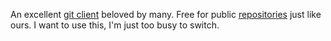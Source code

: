 An excellent [git client](git-client) beloved by many. Free for public [repositories](repository) just like ours. I want to use this, I'm just too busy to switch.